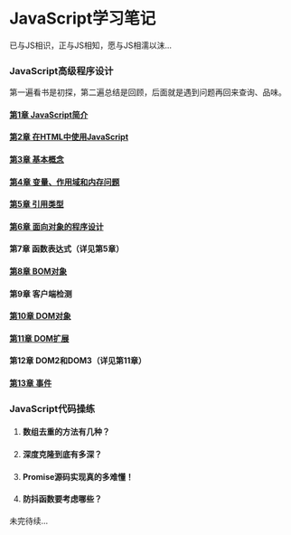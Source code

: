 # JavaScript学习笔记

已与JS相识，正与JS相知，愿与JS相濡以沫...

### JavaScript高级程序设计

第一遍看书是初探，第二遍总结是回顾，后面就是遇到问题再回来查询、品味。

#### [第1章  JavaScript简介](https://github.com/HJM515/JavaScript-redbook/blob/master/JavaScript%E9%AB%98%E7%BA%A7%E7%A8%8B%E5%BA%8F%E8%AE%BE%E8%AE%A1/%E7%AC%AC01%E7%AB%A0%20%20JavaScript%E7%AE%80%E4%BB%8B.md)

#### [第2章  在HTML中使用JavaScript](https://github.com/HJM515/JavaScript-redbook/blob/master/JavaScript%E9%AB%98%E7%BA%A7%E7%A8%8B%E5%BA%8F%E8%AE%BE%E8%AE%A1/%E7%AC%AC02%E7%AB%A0%20%20%E5%9C%A8HTML%E4%B8%AD%E4%BD%BF%E7%94%A8JavaScript.md)

#### [第3章  基本概念](https://github.com/HJM515/JavaScript-redbook/blob/master/JavaScript%E9%AB%98%E7%BA%A7%E7%A8%8B%E5%BA%8F%E8%AE%BE%E8%AE%A1/%E7%AC%AC03%E7%AB%A0%20%20%E5%9F%BA%E6%9C%AC%E6%A6%82%E5%BF%B5.md)

#### [第4章  变量、作用域和内存问题](https://github.com/HJM515/JavaScript-redbook/blob/master/JavaScript%E9%AB%98%E7%BA%A7%E7%A8%8B%E5%BA%8F%E8%AE%BE%E8%AE%A1/%E7%AC%AC04%E7%AB%A0%20%20%E5%8F%98%E9%87%8F%E3%80%81%E4%BD%9C%E7%94%A8%E5%9F%9F%E5%92%8C%E5%86%85%E5%AD%98%E9%97%AE%E9%A2%98.md)


#### [第5章 引用类型](https://github.com/HJM515/JavaScript-redbook/blob/master/JavaScript%E9%AB%98%E7%BA%A7%E7%A8%8B%E5%BA%8F%E8%AE%BE%E8%AE%A1/%E7%AC%AC05%E7%AB%A0%20%20%E5%BC%95%E7%94%A8%E7%B1%BB%E5%9E%8B.md)

#### [第6章 面向对象的程序设计](https://github.com/HJM515/JavaScript-redbook/blob/master/JavaScript%E9%AB%98%E7%BA%A7%E7%A8%8B%E5%BA%8F%E8%AE%BE%E8%AE%A1/%E7%AC%AC06%E7%AB%A0%20%20%E9%9D%A2%E5%90%91%E5%AF%B9%E8%B1%A1%E7%9A%84%E7%A8%8B%E5%BA%8F%E8%AE%BE%E8%AE%A1.md)

#### 第7章 函数表达式（详见第5章）

#### [第8章 BOM对象](https://github.com/HJM515/JavaScript-redbook/blob/master/JavaScript%E9%AB%98%E7%BA%A7%E7%A8%8B%E5%BA%8F%E8%AE%BE%E8%AE%A1/%E7%AC%AC08%E7%AB%A0%20%20BOM%E5%AF%B9%E8%B1%A1.md)

#### 第9章 客户端检测

#### [第10章 DOM对象](https://github.com/HJM515/JavaScript-redbook/blob/master/JavaScript%E9%AB%98%E7%BA%A7%E7%A8%8B%E5%BA%8F%E8%AE%BE%E8%AE%A1/%E7%AC%AC10%E7%AB%A0%20%20DOM%E5%AF%B9%E8%B1%A1.md)

#### [第11章 DOM扩展](https://github.com/HJM515/JavaScript-redbook/blob/master/JavaScript%E9%AB%98%E7%BA%A7%E7%A8%8B%E5%BA%8F%E8%AE%BE%E8%AE%A1/%E7%AC%AC11%E7%AB%A0%20%20DOM%E6%89%A9%E5%B1%95.md)

#### 第12章 DOM2和DOM3（详见第11章）

#### [第13章 事件](https://github.com/HJM515/JavaScript-redbook/blob/master/JavaScript%E9%AB%98%E7%BA%A7%E7%A8%8B%E5%BA%8F%E8%AE%BE%E8%AE%A1/%E7%AC%AC13%E7%AB%A0%20%20%E4%BA%8B%E4%BB%B6.md)

### JavaScript代码操练

1. #### 数组去重的方法有几种？

2. #### 深度克隆到底有多深？

3. #### Promise源码实现真的多难懂！

4. #### 防抖函数要考虑哪些？

未完待续...



